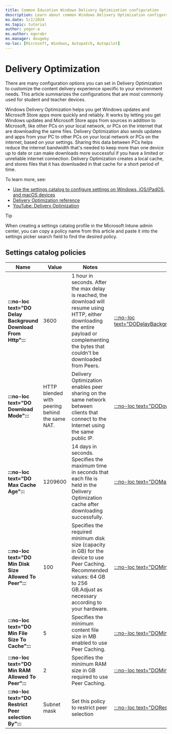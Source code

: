 ```yaml
---
title: Common Education Windows Delivery Optimization configuration
description: Learn about common Windows Delivery Optimization configuration used by Education organizations in Intune.
ms.date: 5/2/2024
ms.topic: tutorial
author: yegor-a
ms.author: egorabr
ms.manager: dougeby
no-loc: [Microsoft, Windows, Autopatch, Autopilot]
---
```


# Delivery Optimization

There are many configuration options you can set in Delivery Optimization to customize the content delivery experience specific to your environment needs. This article summarizes the configurations that are most commonly used for student and teacher devices.

Windows Delivery Optimization helps you get Windows updates and Microsoft Store apps more quickly and reliably. It works by letting you get Windows updates and Microsoft Store apps from sources in addition to Microsoft, like other PCs on your local network, or PCs on the internet that are downloading the same files. Delivery Optimization also sends updates and apps from your PC to other PCs on your local network or PCs on the internet, based on your settings. Sharing this data between PCs helps reduce the internet bandwidth that's needed to keep more than one device up to date or can make downloads more successful if you have a limited or unreliable internet connection. Delivery Optimization creates a local cache, and stores files that it has downloaded in that cache for a short period of time.

To learn more, see:

- [Use the settings catalog to configure settings on Windows, iOS/iPadOS, and macOS devices](../../../configuration/settings-catalog.md)
- [Delivery Optimization reference](/windows/deployment/do/waas-delivery-optimization-reference)
- [YouTube: Delivery Optimization](https://www.youtube.com/playlist?list=PLMuDtq95SdKtN9lntgTcuhsYCsSQR4Dyl)

> [!TIP]
> When creating a settings catalog profile in the Microsoft Intune admin center, you can copy a policy name from this article and paste it into the settings picker search field to find the desired policy.

## Settings catalog policies

| **Name** | **Value** | **Notes** | **CSP** |
|---|---|---|---|
| **:::no-loc text="DO Delay Background Download From Http":::** | 3600 | 1 hour in seconds. After the max delay is reached, the download will resume using HTTP, either downloading the entire payload or complementing the bytes that couldn't be downloaded from Peers. | [:::no-loc text="DODelayBackgroundDownloadFromHttp":::](/windows/client-management/mdm/policy-csp-deliveryoptimization#dodelaybackgrounddownloadfromhttp) |
| **:::no-loc text="DO Download Mode":::** | HTTP blended with peering behind the same NAT. | Delivery Optimization enables peer sharing on the same network between clients that connect to the Internet using the same public IP.  | [:::no-loc text="DODownloadMode":::](/windows/client-management/mdm/policy-csp-deliveryoptimization#dodownloadmode) |
| **:::no-loc text="DO Max Cache Age":::** | 1209600 | 14 days in seconds. Specifies the maximum time in seconds that each file is held in the Delivery Optimization cache after downloading successfully. | [:::no-loc text="DOMaxCacheAge":::](/windows/client-management/mdm/policy-csp-deliveryoptimization#domaxcacheage) |
| **:::no-loc text="DO Min Disk Size Allowed To Peer":::** | 100 | Specifies the required minimum disk size (capacity in GB) for the device to use Peer Caching. Recommended values: 64 GB to 256 GB.Adjust as necessary according to your hardware. | [:::no-loc text="DOMinDiskSizeAllowedToPeer":::](/windows/client-management/mdm/policy-csp-deliveryoptimization#domindisksizeallowedtopeer) |
| **:::no-loc text="DO Min File Size To Cache":::** | 5 | Specifies the minimum content file size in MB enabled to use Peer Caching. | [:::no-loc text="DOMinFileSizeToCache":::](/windows/client-management/mdm/policy-csp-deliveryoptimization#dominfilesizetocache) |
| **:::no-loc text="DO Min RAM Allowed To Peer":::** | 2 | Specifies the minimum RAM size in GB required to use Peer Caching. | [:::no-loc text="DOMinRAMAllowedToPeer":::](/windows/client-management/mdm/policy-csp-deliveryoptimization#dominramallowedtopeer) |
| **:::no-loc text="DO Restrict Peer selection By":::** | Subnet mask | Set this policy to restrict peer selection | [:::no-loc text="DORestrictPeerSelectionBy":::](/windows/client-management/mdm/policy-csp-deliveryoptimization#dorestrictpeerselectionby) |
